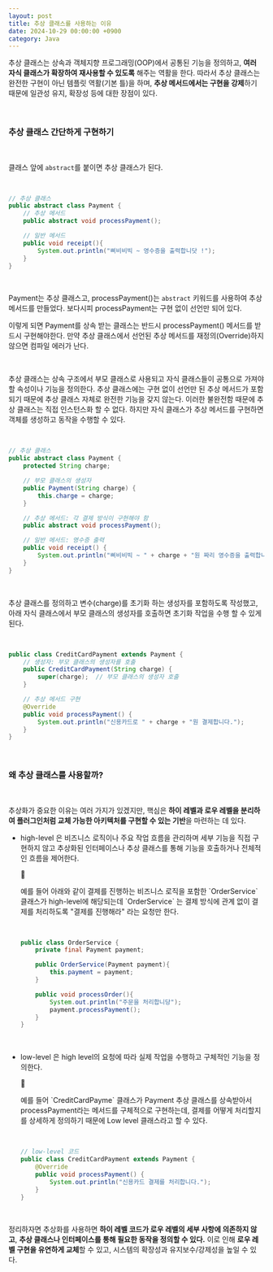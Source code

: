 ```yaml
---
layout: post
title: 추상 클래스를 사용하는 이유 
date: 2024-10-29 00:00:00 +0900
category: Java 
---
```


추상 클래스는 상속과 객체지향 프로그래밍(OOP)에서 공통된 기능을 정의하고, **여러 자식 클래스가 확장하여 재사용할 수 있도록** 해주는 역활을 한다. 따라서 추상 클래스는 완전한 구현이 아닌 템플릿 역활(기본 틀)을 하며, **추상 메서드에서는 구현을 강제**하기 때문에 일관성 유지, 확장성 등에 대한 장점이 있다.      

<br>

### 추상 클래스 간단하게 구현하기

<br>


클래스 앞에 `abstract`를 붙이면 추상 클래스가 된다. 

<br>


```java
// 추상 클래스 
public abstract class Payment {
    // 추상 메서드 
	public abstract void processPayment();

    // 일반 메서드 
	public void receipt(){
		System.out.println("삐비비빅 ~ 영수증을 출력합니닷 !");
	}
}
```

<br>

Payment는 추상 클래스고, processPayment()는 `abstract` 키워드를 사용하여 추상 메서드를 만들었다. 보다시피 processPayment는 구현 없이 선언만 되어 있다.     

이렇게 되면 Payment를 상속 받는 클래스는 반드시 processPayment() 메서드를 받드시 구현해야한다. 만약 추상 클래스에서 선언된 추상 메서드를 재정의(Override)하지 않으면 컴파일 에러가 난다.   


<br>  

추상 클래스는 상속 구조에서 부모 클래스로 사용되고 자식 클래스들이 공통으로 가져야 할 속성이나 기능을 정의한다. 추상 클래스에는 구현 없이 선언만 된 추상 메서드가 포함되기 때문에 추상 클래스 자체로 완전한 기능을 갖지 않는다. 이러한 불완전함 때문에 추상 클래스는 직접 인스턴스화 할 수 없다. 하지만 자식 클래스가 추상 메서드를 구현하면 객체를 생성하고 동작을 수행할 수 있다. 

<br>  


```java
// 추상 클래스 
public abstract class Payment {
    protected String charge;

    // 부모 클래스의 생성자
    public Payment(String charge) {
        this.charge = charge;
    }

    // 추상 메서드: 각 결제 방식이 구현해야 함
    public abstract void processPayment();

    // 일반 메서드: 영수증 출력
    public void receipt() {
        System.out.println("삐비비빅 ~ " + charge + "원 짜리 영수증을 출력합니다!");
    }
}
```

<br>  

추상 클래스를 정의하고 변수(charge)를 초기화 하는 생성자를 포함하도록 작성했고, 아래 자식 클래스에서 부모 클래스의 생성자를 호출하면 초기화 작업을 수행 할 수 있게 된다.  

<br>

```java
public class CreditCardPayment extends Payment {
    // 생성자: 부모 클래스의 생성자를 호출
    public CreditCardPayment(String charge) {
        super(charge);  // 부모 클래스의 생성자 호출
    }

    // 추상 메서드 구현
    @Override
    public void processPayment() {
        System.out.println("신용카드로 " + charge + "원 결제합니다.");
    }
}
```

<br>


### 왜 추상 클래스를 사용할까?  

<br>

추상화가 중요한 이유는 여러 가지가 있겠지만, 핵심은 **하이 레벨과 로우 레벨을 분리하여 플러그인처럼 교체 가능한 아키텍처를 구현할 수 있는 기반**을 마련하는 데 있다.

* high-level 은 비즈니스 로직이나 주요 작업 흐름을 관리하며 세부 기능을 직접 구현하지 않고 추상화된 인터페이스나 추상 클래스를 통해 기능을 호출하거나 전체적인 흐름을 제어한다.    

    <aside>
    <span class="icon">🥕</span> 
    <div class="content">
    <p>예를 들어 아래와 같이 결제를 진행하는 비즈니스 로직을 포함한 `OrderService` 클래스가 high-level에 해당되는데 `OrderService` 는 결제 방식에 관계 없이 결제를 처리하도록 "결제를 진행해라" 라는 요청만 한다.  </p>  
    </div>
    </aside>

    <br>

    ```java
    public class OrderService {
        private final Payment payment;

        public OrderService(Payment payment){
            this.payment = payment;
        }

        public void processOrder(){
            System.out.println("주문을 처리합니당");
            payment.processPayment();
        }
    }
    ```  

    <br>  
    
* low-level 은 high level의 요청에 따라 실제 작업을 수행하고 구체적인 기능을 정의한다.  
    <aside>
    <span class="icon">🥕</span> 
    <div class="content">
    <p>예를 들어 `CreditCardPayme` 클래스가 Payment 추상 클래스를 상속받아서 processPayment라는 메서드를 구체적으로 구현하는데, 결제를 어떻게 처리할지를 상세하게 정의하기 때문에 Low level 클래스라고 할 수 있다.  </p>  
    </div>
    </aside>
    
    <br>  

    ```java
    // low-level 코드
    public class CreditCardPayment extends Payment {
        @Override
        public void processPayment() {
            System.out.println("신용카드 결제를 처리합니다.");
        }
    }
    ```


<br>  

정리하자면 추상화를 사용하면 **하이 레벨 코드가 로우 레벨의 세부 사항에 의존하지 않고**, **추상 클래스나 인터페이스를 통해 필요한 동작을 정의할 수 있다.** 이로 인해 **로우 레벨 구현을 유연하게 교체**할 수 있고, 시스템의 확장성과 유지보수/강제성을 높일 수 있다.  

